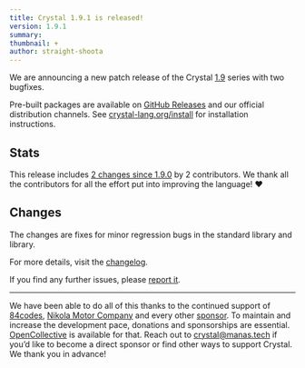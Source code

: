 ```yaml
---
title: Crystal 1.9.1 is released!
version: 1.9.1
summary:
thumbnail: +
author: straight-shoota
---
```


We are announcing a new patch release of the Crystal [1.9](/2023/07/11/1.9.0-released/)
series with two bugfixes.

Pre-built packages are available on [GitHub Releases](https://github.com/crystal-lang/crystal/releases/tag/1.9.1)
and our official distribution channels.
See [crystal-lang.org/install](https://crystal-lang.org/install/) for
installation instructions.

## Stats

This release includes [2 changes since 1.9.0](https://github.com/crystal-lang/crystal/pulls?q=is%3Apr+milestone%3A1.9.1)
by 2 contributors. We thank all the contributors for all the effort put into
improving the language! ❤️

## Changes

The changes are fixes for minor regression bugs in the standard library and library.

For more details, visit the [changelog](https://github.com/crystal-lang/crystal/releases/tag/1.9.1).

If you find any further issues, please [report it](https://github.com/crystal-lang/crystal/issues/).

---

We have been able to do all of this thanks to the continued support of [84codes](https://www.84codes.com/),
[Nikola Motor Company](https://nikolamotor.com/) and every other [sponsor](/sponsors).
To maintain and increase the development pace, donations and sponsorships are
essential. [OpenCollective](https://opencollective.com/crystal-lang) is
available for that. Reach out to [crystal@manas.tech](mailto:crystal@manas.tech)
if you’d like to become a direct sponsor or find other ways to support Crystal.
We thank you in advance!
